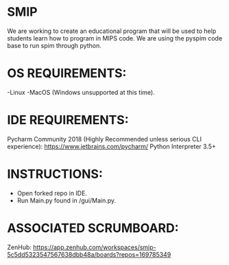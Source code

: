 # SMIP

We are working to create an educational program that will be used to help students learn how to program in MIPS code. We are using the pyspim code base to run spim through python.

# OS REQUIREMENTS:
-Linux
-MacOS
(Windows unsupported at this time).

# IDE REQUIREMENTS:
Pycharm Community 2018 (Highly Recommended unless serious CLI experience):
https://www.jetbrains.com/pycharm/
Python Interpreter 3.5+

# INSTRUCTIONS:
- Open forked repo in IDE.
- Run Main.py found in /gui/Main.py.

# ASSOCIATED SCRUMBOARD:
ZenHub: https://app.zenhub.com/workspaces/smip-5c5dd5323547567638dbb48a/boards?repos=169785349
